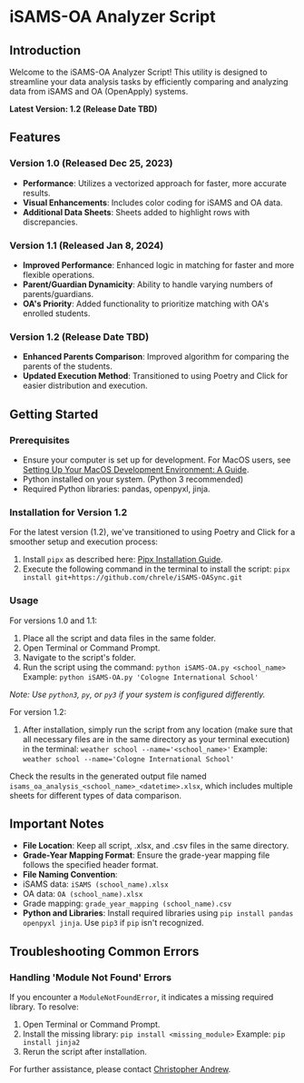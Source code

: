 # iSAMS-OA Analyzer Script

## Introduction
Welcome to the iSAMS-OA Analyzer Script! This utility is designed to streamline your data analysis tasks by efficiently comparing and analyzing data from iSAMS and OA (OpenApply) systems.

**Latest Version: 1.2 (Release Date TBD)**

## Features

### Version 1.0 (Released Dec 25, 2023)
- **Performance**: Utilizes a vectorized approach for faster, more accurate results.
- **Visual Enhancements**: Includes color coding for iSAMS and OA data.
- **Additional Data Sheets**: Sheets added to highlight rows with discrepancies.

### Version 1.1 (Released Jan 8, 2024)
- **Improved Performance**: Enhanced logic in matching for faster and more flexible operations.
- **Parent/Guardian Dynamicity**: Ability to handle varying numbers of parents/guardians.
- **OA's Priority**: Added functionality to prioritize matching with OA's enrolled students.

### Version 1.2 (Release Date TBD)
- **Enhanced Parents Comparison**: Improved algorithm for comparing the parents of the students.
- **Updated Execution Method**: Transitioned to using Poetry and Click for easier distribution and execution.

## Getting Started

### Prerequisites
- Ensure your computer is set up for development. For MacOS users, see [Setting Up Your MacOS Development Environment: A Guide](https://fariaedu.atlassian.net/browse/DT-10313).
- Python installed on your system. (Python 3 recommended)
- Required Python libraries: pandas, openpyxl, jinja.

### Installation for Version 1.2
For the latest version (1.2), we've transitioned to using Poetry and Click for a smoother setup and execution process:
1. Install `pipx` as described here: [Pipx Installation Guide](https://github.com/pypa/pipx#readme).
2. Execute the following command in the terminal to install the script:
   ```pipx install git+https://github.com/chrele/iSAMS-OASync.git```

### Usage
For versions 1.0 and 1.1:
1. Place all the script and data files in the same folder.
2. Open Terminal or Command Prompt.
3. Navigate to the script's folder.
4. Run the script using the command:
   ```python iSAMS-OA.py <school_name>```
   Example:
   ```python iSAMS-OA.py 'Cologne International School'```

_Note: Use `python3`, `py`, or `py3` if your system is configured differently._

For version 1.2:
1. After installation, simply run the script from any location (make sure that all necessary files are in the same directory as your terminal execution) in the terminal:
   ```weather school --name='<school_name>'```
   Example:
   ```weather school --name='Cologne International School'```

Check the results in the generated output file named `isams_oa_analysis_<school_name>_<datetime>.xlsx`, which includes multiple sheets for different types of data comparison.

## Important Notes
- **File Location**: Keep all script, .xlsx, and .csv files in the same directory.
- **Grade-Year Mapping Format**: Ensure the grade-year mapping file follows the specified header format.
- **File Naming Convention**:
- iSAMS data: `iSAMS (school_name).xlsx`
- OA data: `OA (school_name).xlsx`
- Grade mapping: `grade_year_mapping (school_name).csv`
- **Python and Libraries**: Install required libraries using `pip install pandas openpyxl jinja`. Use `pip3` if `pip` isn't recognized.

## Troubleshooting Common Errors

### Handling 'Module Not Found' Errors
If you encounter a `ModuleNotFoundError`, it indicates a missing required library. To resolve:
1. Open Terminal or Command Prompt.
2. Install the missing library:
   ```pip install <missing_module>```
   Example:
   ```pip install jinja2```
3. Rerun the script after installation.

For further assistance, please contact [Christopher Andrew](mailto:christopher.andrew@fariaedu.com).

